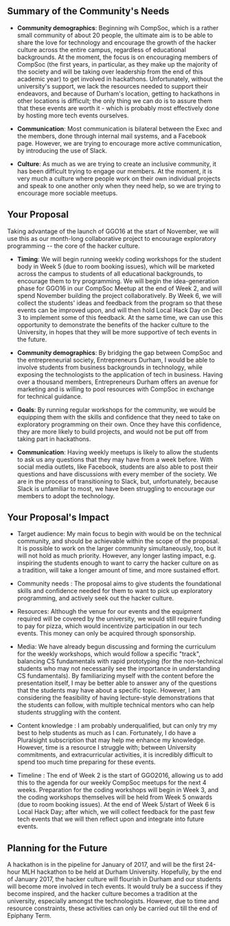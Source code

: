 ## Summary of the Community's Needs



- **Community demographics**: Beginning wih CompSoc, which is a rather small community of about 20 people, the ultimate aim is to be able to share the love for technology and encourage the growth of the hacker culture across the entire campus, regardless of educational backgrounds. At the moment, the focus is on encouraging members of CompSoc (the first years, in particular, as they make up the majority of the society and will be taking over leadership from the end of this academic year) to get involved in hackathons. Unfortunately, without the university's support, we lack the resources needed to support their endeavors, and because of Durham's location, getting to hackathons in other locations is difficult; the only thing we can do is to assure them that these events are worth it - which is probably most effectively done by hosting more tech events ourselves.


- **Communication**: Most communication is bilateral between the Exec and the members, done through internal mail systems, and a Facebook page. However, we are trying to encourage more active communication, by introducing the use of Slack.


- **Culture**: As much as we are trying to create an inclusive community, it has been difficult trying to engage our members. At the moment, it is very much a culture where people work on their own individual projects and speak to one another only when they need help, so we are trying to encourage more sociable meetups.




## Your Proposal

Taking advantage of the launch of GGO16 at the start of November, we will use this as our month-long collaborative project to encourage exploratory programming -- the core of the hacker culture.





- **Timing**: We will begin running weekly coding workshops for the student body in Week 5 (due to room booking issues), which will be marketed across the campus to students of all educational backgrounds, to encourage them to try programming. We will begin the idea-generation phase for GGO16 in our CompSoc Meetup at the end of Week 2, and will spend November building the project collaboratively. By Week 6, we will collect the students' ideas and feedback from the program  so that these events can be improved upon, and will then hold Local Hack Day on Dec 3 to implement some of this feedback. At the same time, we can use this opportunity to demonstrate the benefits of the hacker culture to the University, in hopes that they will be more supportive of tech events in the future.


- **Community demographics**: By bridging the gap between CompSoc and the entrepreneurial society, Entrepreneurs Durham, I would be able to involve students from business backgrounds in technology, while exposing the technologists to the application of tech in business. Having over a thousand members, Entrepreneurs Durham offers an avenue for marketing and is willing to pool resources with CompSoc in exchange for technical guidance.


- **Goals**: By running regular workshops for the community, we would be equipping them with the skills and confidence that they need to take on exploratory programming on their own. Once they have this confidence, they are more likely to build projects, and would not be put off from taking part in hackathons.


- **Communication**: Having weekly meetups is likely to allow the students to ask us any questions that they may have from a week before. With social media outlets, like Facebook, students are also able to post their questions and have discussions with every member of the society. We are in the process of transitioning to Slack, but, unfortunately, because Slack is unfamiliar to most, we have been struggling to encourage our members to adopt the technology.




## Your Proposal's Impact

- Target audience: My main focus to begin with would be on the technical community, and should be achievable within the scope of the proposal. It is possible to work on the larger community simultaneously, too, but it will not hold as much priority. However, any longer lasting impact, e.g. inspiring the students enough to want to carry the hacker culture on as a tradition, will take a longer amount of time, and more sustained effort.


- Community needs
: The proposal aims to give students the foundational skills and confidence needed for them to want to pick up exploratory programming, and actively seek out the hacker culture.


- Resources: Although the venue for our events and the equipment required will be covered by the university, we would still require funding to pay for pizza, which would incentivize participation in our tech events. This money can only be acquired through sponsorship. 

- Media: We have already begun discussing and forming the curriculum for the weekly workshops, which would follow a specific "track", balancing CS fundamentals with rapid prototyping (for the non-technical students who may not necessarily see the importance in understanding CS fundamentals). By familiarizing myself with the content before the presentation itself, I may be better able to answer any of the questions that the students may have about a specific topic. However, I am considering the feasibility of having lecture-style demonstrations that the students can follow, with multiple technical mentors who can help students struggling with the content.

- Content knowledge
: I am probably underqualified, but can only try my best to help students as much as I can. Fortunately, I do have a Pluralsight subscription that may help me enhance my knowledge. However, time is a resource I struggle with; between University commitments, and extracurricular activities, it is incredibly difficult to spend too much time preparing for these events.

- Timeline
: The end of Week 2 is the start of GGO2016, allowing us to add this to the agenda for our weekly CompSoc meetups for the next 4 weeks. Preparation for the coding workshops will begin in Week 3, and the coding workshops themselves will be held 
from Week 5 onwards (due to room booking issues). At the end of Week 5/start of Week 6 is Local Hack Day; after which, we will collect feedback for the past few tech events that we will then reflect upon and integrate into future events.

## Planning for the Future



A hackathon is in the pipeline for January of 2017, and will be the first 24-hour MLH hackathon to be held at Durham University. Hopefully, by the end of January 2017, the hacker culture will flourish in Durham and our students will become more involved in tech events. It would truly be a success if they become inspired, and the hacker culture becomes a tradition at the university, especially amongst the technologists. However, due to time and resource constraints, these activities can only be carried out till the end of Epiphany Term.